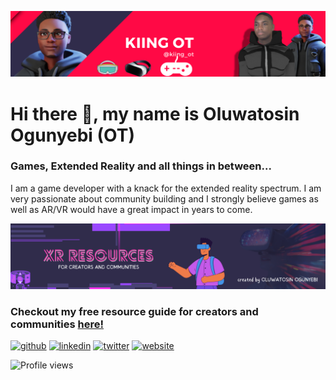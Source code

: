 ![Game, Extended Reality and all things in between..](https://github.com/Oluwatosin-Ogunyebi/Oluwatosin-Ogunyebi/blob/main/2.png)

# Hi there 👋, my name is Oluwatosin Ogunyebi (OT)
### Games, Extended Reality and all things in between...

I am a game developer with a knack for the extended reality spectrum. I am very passionate about community building and I strongly believe games as well as AR/VR would have a great impact in years to come.


![Game, Extended Reality and all things in between..](https://github.com/Oluwatosin-Ogunyebi/Oluwatosin-Ogunyebi/blob/main/1.png)

### Checkout my free resource guide for creators and communities [here!](https://wary-shirt-662.notion.site/XR-Resources-for-Creators-and-Communities-71956ec5acb64763a8c719ac640bc9ea) 



[<img src='https://cdn.jsdelivr.net/npm/simple-icons@3.0.1/icons/github.svg' alt='github' height='40'>](https://github.com/Oluwatosin-Ogunyebi)  [<img src='https://cdn.jsdelivr.net/npm/simple-icons@3.0.1/icons/linkedin.svg' alt='linkedin' height='40'>](https://www.linkedin.com/in/oluwatosinogunyebi/)  [<img src='https://cdn.jsdelivr.net/npm/simple-icons@3.0.1/icons/twitter.svg' alt='twitter' height='40'>](https://twitter.com/kiing_ot)  [<img src='https://cdn.jsdelivr.net/npm/simple-icons@3.0.1/icons/icloud.svg' alt='website' height='40'>](https://oluwatosinogunyebi.com/)  

![Profile views](https://gpvc.arturio.dev/Oluwatosin-Ogunyebi)  
